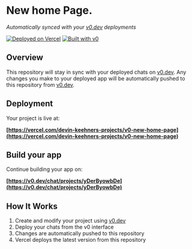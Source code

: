 # New home Page. 

*Automatically synced with your [v0.dev](https://v0.dev) deployments*

[![Deployed on Vercel](https://img.shields.io/badge/Deployed%20on-Vercel-black?style=for-the-badge&logo=vercel)](https://vercel.com/devin-keehners-projects/v0-new-home-page)
[![Built with v0](https://img.shields.io/badge/Built%20with-v0.dev-black?style=for-the-badge)](https://v0.dev/chat/projects/yDerByowbDe)

## Overview

This repository will stay in sync with your deployed chats on [v0.dev](https://v0.dev).
Any changes you make to your deployed app will be automatically pushed to this repository from [v0.dev](https://v0.dev).

## Deployment

Your project is live at:

**[https://vercel.com/devin-keehners-projects/v0-new-home-page](https://vercel.com/devin-keehners-projects/v0-new-home-page)**

## Build your app

Continue building your app on:

**[https://v0.dev/chat/projects/yDerByowbDe](https://v0.dev/chat/projects/yDerByowbDe)**

## How It Works

1. Create and modify your project using [v0.dev](https://v0.dev)
2. Deploy your chats from the v0 interface
3. Changes are automatically pushed to this repository
4. Vercel deploys the latest version from this repository